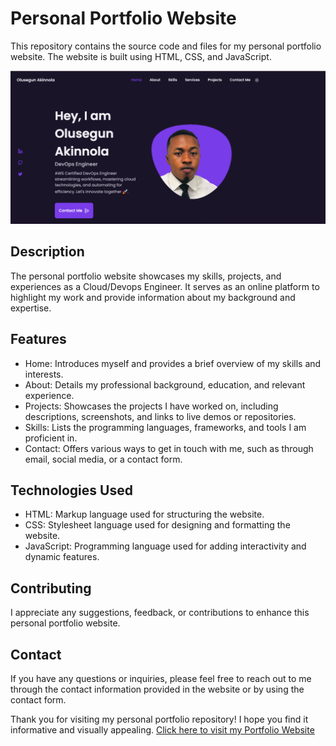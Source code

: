 # Personal Portfolio Website

This repository contains the source code and files for my personal portfolio website. The website is built using HTML, CSS, and JavaScript.


![Alt text](https://github.com/shegezzy/Olusegun-Akinnola-Portfolio/blob/master/assets/img/readme/dark.png?raw=true)


## Description

The personal portfolio website showcases my skills, projects, and experiences as a Cloud/Devops Engineer. It serves as an online platform to highlight my work and provide information about my background and expertise.

## Features

- Home: Introduces myself and provides a brief overview of my skills and interests.
- About: Details my professional background, education, and relevant experience.
- Projects: Showcases the projects I have worked on, including descriptions, screenshots, and links to live demos or repositories.
- Skills: Lists the programming languages, frameworks, and tools I am proficient in.
- Contact: Offers various ways to get in touch with me, such as through email, social media, or a contact form.

## Technologies Used

- HTML: Markup language used for structuring the website.
- CSS: Stylesheet language used for designing and formatting the website.
- JavaScript: Programming language used for adding interactivity and dynamic features.


## Contributing

I appreciate any suggestions, feedback, or contributions to enhance this personal portfolio website.

## Contact

If you have any questions or inquiries, please feel free to reach out to me through the contact information provided in the website or by using the contact form.

Thank you for visiting my personal portfolio repository! I hope you find it informative and visually appealing.
[Click here to visit my Portfolio Website](https://olusegunakinnola.netlify.app/)